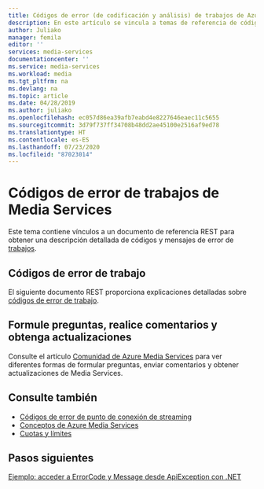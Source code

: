 ```yaml
---
title: Códigos de error (de codificación y análisis) de trabajos de Azure Media Services | Microsoft Docs
description: En este artículo se vincula a temas de referencia de códigos de error de trabajos y proporciona vínculos útiles a temas relacionados.
author: Juliako
manager: femila
editor: ''
services: media-services
documentationcenter: ''
ms.service: media-services
ms.workload: media
ms.tgt_pltfrm: na
ms.devlang: na
ms.topic: article
ms.date: 04/28/2019
ms.author: juliako
ms.openlocfilehash: ec057d86ea39afb7eabd4e8227646eaec11c5655
ms.sourcegitcommit: 3d79f737ff34708b48dd2ae45100e2516af9ed78
ms.translationtype: HT
ms.contentlocale: es-ES
ms.lasthandoff: 07/23/2020
ms.locfileid: "87023014"
---
```

# <a name="media-services-job-error-codes"></a>Códigos de error de trabajos de Media Services

Este tema contiene vínculos a un documento de referencia REST para obtener una descripción detallada de códigos y mensajes de error de [trabajos](transforms-jobs-concept.md).

## <a name="job-error-codes"></a>Códigos de error de trabajo

El siguiente documento REST proporciona explicaciones detalladas sobre [códigos de error de trabajo](/rest/api/media/jobs/get#joberrorcode).

## <a name="ask-questions-give-feedback-get-updates"></a>Formule preguntas, realice comentarios y obtenga actualizaciones

Consulte el artículo [Comunidad de Azure Media Services](media-services-community.md) para ver diferentes formas de formular preguntas, enviar comentarios y obtener actualizaciones de Media Services.

## <a name="see-also"></a>Consulte también

- [Códigos de error de punto de conexión de streaming](streaming-endpoint-error-codes.md)
- [Conceptos de Azure Media Services](concepts-overview.md)
- [Cuotas y límites](limits-quotas-constraints.md)

## <a name="next-steps"></a>Pasos siguientes

[Ejemplo: acceder a ErrorCode y Message desde ApiException con .NET](configure-connect-dotnet-howto.md#connect-to-the-net-client)
